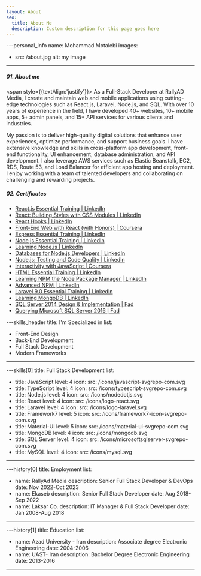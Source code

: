 ```yaml
---
layout: About
seo:
  title: About Me
  description: Custom description for this page goes here
---
```




---personal_info
name: Mohammad Motalebi
images:
  - src: /about.jpg
    alt: my image
---
##### <span>01.</span> About me

<span style={{textAlign:'justify'}}>
As a Full-Stack Developer at RallyAD Media, I create and maintain web and mobile applications using cutting-edge technologies such as React.js, Laravel, Node.js, and SQL. With over 10 years of experience in the field, I have developed 40+ websites, 10+ mobile apps, 5+ admin panels, and 15+ API services for various clients and industries.

My passion is to deliver high-quality digital solutions that enhance user experiences, optimize performance, and support business goals. I have extensive knowledge and skills in cross-platform app development, front-end functionality, UI enhancement, database administration, and API development. I also leverage AWS services such as Elastic Beanstalk, EC2, RDS, Route 53, and Load Balancer for efficient app hosting and deployment. I enjoy working with a team of talented developers and collaborating on challenging and rewarding projects.
</span>

##### <span>02.</span> Certificates

- [React.js Essential Training | LinkedIn](https://www.linkedin.com/learning/certificates/7edb45bbb0306ee37ffad43a1f129da8a8a20c3fca4e9430c1a1151e0d3f70e2?trk=share_certificate)
- [React: Building Styles with CSS Modules | LinkedIn](https://www.linkedin.com/learning/certificates/99daf4dc9c31cb540f2165214ea68b4fcae213ae1232b56425a176a360504608?trk=share_certificate)
- [React Hooks | LinkedIn](https://www.linkedin.com/learning/certificates/eead014f046672470ed3a61da9282a28ca9521326a18b8c232937b5c20c53f30?trk=share_certificate)
- [Front-End Web with React (with Honors) | Coursera](https://www.coursera.org/account/accomplishments/certificate/BERSHEVDH5TA)
- [Express Essential Training | LinkedIn](https://www.linkedin.com/learning/certificates/e22273cf46e0fa670454a609a380a390523098d20423197aef346a919a889b8d)
- [Node.js Essential Training | LinkedIn](https://www.linkedin.com/learning/certificates/86cd60ce9df4fa23a65e89256f0a5be362bb7f9995cfe50b6d9c083e92766ea4)
- [Learning Node.js | LinkedIn](https://www.linkedin.com/learning/certificates/20181edc144a827d62a955cf3cd564e766ab226d64a4ee89c567e6e9594d2aa0?trk=share_certificate)
- [Databases for Node.js Developers | LinkedIn](https://www.linkedin.com/learning/certificates/40ab404a39d816dbc947fdc0afdf489d8f51a7e83436c88af25d24c8446951f0)
- [Node.js: Testing and Code Quality | LinkedIn](https://www.linkedin.com/learning/certificates/9f3db74791a9cffc610e73e75bb759a31cf85b0eaa3b9db7fe4b24151c6f3a29)
- [Interactivity with JavaScript | Coursera](https://www.coursera.org/account/accomplishments/verify/5Q9JRKQDVT3R?utm_source=mobile&utm_medium=certificate&utm_content=cert_image&utm_campaign=sharing_cta&utm_product=course)
- [HTML Essential Training | LinkedIn](https://www.linkedin.com/learning/certificates/a7e83a281603e8eaacff2f118f870293d36e400be3a84a46057f19745c61d3a0?trk=share_certificate)
- [Learning NPM the Node Package Manager | LinkedIn](https://www.linkedin.com/learning/certificates/6841f2de62941ae0377a08b53ed01d4e195b61f13ef5619b368d75af551f7746)
- [Advanced NPM | LinkedIn](https://www.linkedin.com/learning/certificates/07833446b92d97cd3d866c9371fe859748636cee731bc994b824e274fd36dbbc)
- [Laravel 9.0 Essential Training | LinkedIn](https://www.linkedin.com/learning/certificates/1666cb47d2b2551c0cdd4a5499a36a11984da251237c5af056e0dd4bcfd28a88)
- [Learning MongoDB | LinkedIn](https://www.linkedin.com/learning/certificates/ad42b92ca49c90b87b6c048d582277a39aef5842b41d4feba59052c0288e4cd6?trk=share_certificate)
- [SQL Server 2014 Design & Implementation | Fad](http://www.fad.ir/Cert.ashx?sn=MM4043-B2F)
- [Querying Microsoft SQL Server 2016 | Fad](http://www.fad.ir/Cert.ashx?sn=MM7973T-9AA)





---skills_header
title: I'm Specialized in
list:
  - Front-End Design
  - Back-End Development
  - Full Stack Development 
  - Modern Frameworks
---



---skills[0]
title: Full Stack Development
list:
  - title: JavaScript 
    level: 4
    icon:
      src: /icons/javascript-svgrepo-com.svg
  - title: TypeScript
    level: 4
    icon:
      src: /icons/typescript-svgrepo-com.svg
  - title: Node.js
    level: 4
    icon:
      src: /icons/nodedotjs.svg
  - title: React
    level: 4
    icon:
      src: /icons/logo-react.svg
  - title: Laravel
    level: 4
    icon:
      src: /icons/logo-laravel.svg
  - title: Framework7
    level: 5
    icon:
      src: /icons/framework7-icon-svgrepo-com.svg
  - title: Material-UI
    level: 5
    icon:
      src: /icons/material-ui-svgrepo-com.svg
  - title: MongoDB
    level: 4
    icon:
      src: /icons/mongodb.svg
  - title: SQL Server
    level: 4
    icon:
      src: /icons/microsoftsqlserver-svgrepo-com.svg
  - title: MySQL
    level: 4
    icon:
      src: /icons/mysql.svg
---

---history[0]
title: Employment
list:
  - name: RallyAd Media
    description: Senior Full Stack Developer & DevOps
    date: Nov 2022-Oct 2023
  - name: Ekaseb
    description: Senior Full Stack Developer
    date: Aug 2018-Sep 2022
  - name: Laksar Co.
    description: IT Manager & Full Stack Developer
    date: Jan 2008-Aug 2018
---



---history[1]
title: Education
list:
  - name: Azad University - Iran
    description: Associate degree Electronic Engineering
    date: 2004-2006
  - name: UAST- Iran
    description: Bachelor Degree Electronic Engineering
    date: 2013-2016
---
